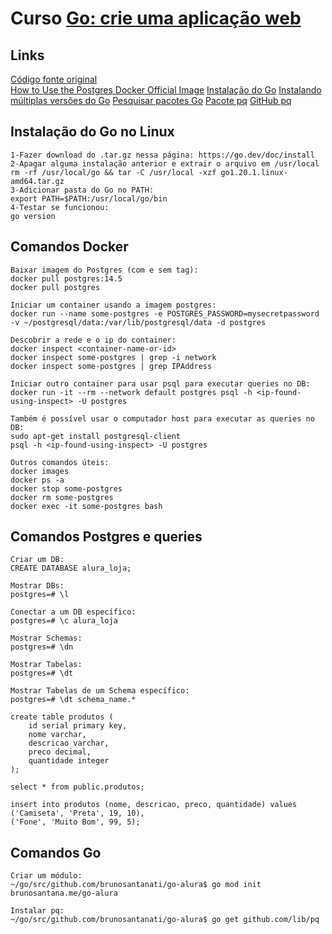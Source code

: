 # Curso [Go: crie uma aplicação web](https://cursos.alura.com.br/course/go-lang-web/)

## Links

[Código fonte original](https://github.com/alura-cursos/web_com_golang)  
[How to Use the Postgres Docker Official Image](https://www.docker.com/blog/how-to-use-the-postgres-docker-official-image/)
[Instalação do Go](https://go.dev/doc/install)
[Instalando múltiplas versões do Go](https://go.dev/doc/manage-install)
[Pesquisar pacotes Go](https://pkg.go.dev/)
[Pacote pq](https://pkg.go.dev/github.com/lib/pq#section-readme)
[GitHub pq](https://github.com/lib/pq)

## Instalação do Go no Linux
```
1-Fazer download do .tar.gz nessa página: https://go.dev/doc/install
2-Apagar alguma instalação anterior e extrair o arquivo em /usr/local
rm -rf /usr/local/go && tar -C /usr/local -xzf go1.20.1.linux-amd64.tar.gz
3-Adicionar pasta do Go no PATH:
export PATH=$PATH:/usr/local/go/bin
4-Testar se funcionou:
go version
```

## Comandos Docker

```
Baixar imagem do Postgres (com e sem tag):
docker pull postgres:14.5
docker pull postgres

Iniciar um container usando a imagem postgres:
docker run --name some-postgres -e POSTGRES_PASSWORD=mysecretpassword -v ~/postgresql/data:/var/lib/postgresql/data -d postgres

Descobrir a rede e o ip do container:
docker inspect <container-name-or-id>
docker inspect some-postgres | grep -i network
docker inspect some-postgres | grep IPAddress

Iniciar outro container para usar psql para executar queries no DB:
docker run -it --rm --network default postgres psql -h <ip-found-using-inspect> -U postgres

Também é possível usar o computador host para executar as queries no DB:
sudo apt-get install postgresql-client
psql -h <ip-found-using-inspect> -U postgres

Outros comandos úteis:
docker images
docker ps -a
docker stop some-postgres
docker rm some-postgres
docker exec -it some-postgres bash
```

## Comandos Postgres e queries

```
Criar um DB:
CREATE DATABASE alura_loja;

Mostrar DBs:
postgres=# \l

Conectar a um DB específico:
postgres=# \c alura_loja

Mostrar Schemas:
postgres=# \dn

Mostrar Tabelas:
postgres=# \dt

Mostrar Tabelas de um Schema específico:
postgres=# \dt schema_name.*

create table produtos (
    id serial primary key,
    nome varchar,
    descricao varchar,
    preco decimal,
    quantidade integer
);

select * from public.produtos;

insert into produtos (nome, descricao, preco, quantidade) values
('Camiseta', 'Preta', 19, 10),
('Fone', 'Muito Bom', 99, 5);
```

## Comandos Go
```
Criar um módulo:
~/go/src/github.com/brunosantanati/go-alura$ go mod init brunosantana.me/go-alura

Instalar pq:
~/go/src/github.com/brunosantanati/go-alura$ go get github.com/lib/pq
```
